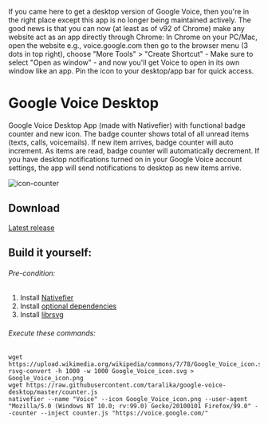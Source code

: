 If you came here to get a desktop version of Google Voice, then you're in the right place except this app is no longer being maintained actively. The good news is that you can now (at least as of v92 of Chrome) make any website act as an app directly through Chrome: In Chrome on your PC/Mac, open the website e.g., voice.google.com then go to the browser menu (3 dots in top right), choose "More Tools" > "Create Shortcut" - Make sure to select "Open as window" - and now you'll get Voice to open in its own window like an app. Pin the icon to your desktop/app bar for quick access.

# Google Voice Desktop
Google Voice Desktop App (made with Nativefier) with functional badge counter and new icon. The badge counter shows total of all unread items (texts, calls, voicemails). If new item arrives, badge counter will auto increment. As items are read, badge counter will automatically decrement. If you have desktop notifications turned on in your Google Voice account settings, the app will send notifications to desktop as new items arrive.

![icon-counter](/resources/google-voice-icon-readme.png)

## Download
[Latest release](https://github.com/taralika/google-voice-desktop/releases/latest)

## Build it yourself:
###### Pre-condition:
1. Install [Nativefier](https://github.com/jiahaog/nativefier/#installation)
2. Install [optional dependencies](https://github.com/jiahaog/nativefier/#optional-dependencies)
3. Install [librsvg](https://www.npmjs.com/package/librsvg)
###### Execute these commands:
```
wget https://upload.wikimedia.org/wikipedia/commons/7/78/Google_Voice_icon.svg
rsvg-convert -h 1000 -w 1000 Google_Voice_icon.svg > Google_Voice_icon.png
wget https://raw.githubusercontent.com/taralika/google-voice-desktop/master/counter.js
nativefier --name "Voice" --icon Google_Voice_icon.png --user-agent "Mozilla/5.0 (Windows NT 10.0; rv:99.0) Gecko/20100101 Firefox/99.0" --counter --inject counter.js "https://voice.google.com/"
```
